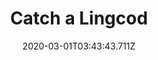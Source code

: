---
templateKey: blog-post
featuredpost: false
date: 2020-03-01T03:43:43.711Z
featuredimage: /img/quest_bg4.png
imgBg: quest_bg4
title: Catch a Lingcod
description: Willy is challenging you to catch a Lingcod.
reward: 550 & 1 Friendship heart
tags:
  - Mail Winter 13 Year 2 Bring Willy a Lingcod. (Does not have to be caught after accepting the quest)
---